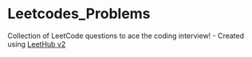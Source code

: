# Leetcodes_Problems
Collection of LeetCode questions to ace the coding interview! - Created using [LeetHub v2](https://github.com/arunbhardwaj/LeetHub-2.0)
